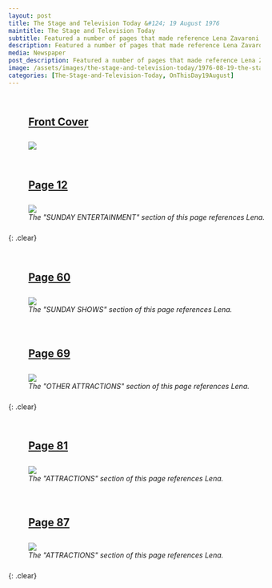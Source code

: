 ```yaml
---
layout: post
title: The Stage and Television Today &#124; 19 August 1976
maintitle: The Stage and Television Today
subtitle: Featured a number of pages that made reference Lena Zavaroni.
description: Featured a number of pages that made reference Lena Zavaroni.
media: Newspaper
post_description: Featured a number of pages that made reference Lena Zavaroni.
image: /assets/images/the-stage-and-television-today/1976-08-19-the-stage-and-television-today-front-cover.png
categories: [The-Stage-and-Television-Today, OnThisDay19August]
---
```


<figure class="fig1">
<figcaption>
<h2 id="front-cover"><a href="#front-cover">Front Cover</a></h2>
</figcaption>
<a href="/assets/images/the-stage-and-television-today/1976-08-19-the-stage-and-television-today-front-cover.png"><img src="/assets/images/the-stage-and-television-today/1976-08-19-the-stage-and-television-today-front-cover.png" class="full-width zoom-in"></a>
</figure>

<figure class="fig2">
<figcaption>
<h2 id="page-12"><a href="#page-12">Page 12</a></h2>
</figcaption>
<a href="/assets/images/the-stage-and-television-today/1976-08-19-the-stage-and-television-today-page-12.png"><img src="/assets/images/the-stage-and-television-today/1976-08-19-the-stage-and-television-today-page-12.png" class="full-width zoom-in"></a>
<figcaption>
<cite>The "SUNDAY ENTERTAINMENT" section of this page references Lena.</cite>
</figcaption>
</figure>

{: .clear}

<figure class="fig1">
<figcaption>
<h2 id="page-60"><a href="#page-60">Page 60</a></h2>
</figcaption>
<a href="/assets/images/the-stage-and-television-today/1976-08-19-the-stage-and-television-today-page-60.png"><img src="/assets/images/the-stage-and-television-today/1976-08-19-the-stage-and-television-today-page-60.png" class="full-width zoom-in"></a>
<figcaption>
<cite>The "SUNDAY SHOWS" section of this page references Lena.</cite>
</figcaption>
</figure>

<figure class="fig2">
<figcaption>
<h2 id="page-69"><a href="#page-69">Page 69</a></h2>
</figcaption>
<a href="/assets/images/the-stage-and-television-today/1976-08-19-the-stage-and-television-today-page-69.png"><img src="/assets/images/the-stage-and-television-today/1976-08-19-the-stage-and-television-today-page-69.png" class="full-width zoom-in"></a>
<figcaption>
<cite>The "OTHER ATTRACTIONS" section of this page references Lena.</cite>
</figcaption>
</figure>

{: .clear}

<figure class="fig1">
<figcaption>
<h2 id="page-81"><a href="#page-81">Page 81</a></h2>
</figcaption>
<a href="/assets/images/the-stage-and-television-today/1976-08-19-the-stage-and-television-today-page-81.png"><img src="/assets/images/the-stage-and-television-today/1976-08-19-the-stage-and-television-today-page-81.png" class="full-width zoom-in"></a>
<figcaption>
<cite>The "ATTRACTIONS" section of this page references Lena.</cite>
</figcaption>
</figure>

<figure class="fig2">
<figcaption>
<h2 id="page-87"><a href="#page-87">Page 87</a></h2>
</figcaption>
<a href="/assets/images/the-stage-and-television-today/1976-08-19-the-stage-and-television-today-page-87.png"><img src="/assets/images/the-stage-and-television-today/1976-08-19-the-stage-and-television-today-page-87.png" class="full-width zoom-in"></a>
<figcaption>
<cite>The "ATTRACTIONS" section of this page references Lena.</cite>
</figcaption>
</figure>

<br />{: .clear}

<style>
.fig1 {float:left; width:49%;}

.fig2 {float:right; width:49%;}

figcaption {float:left; width:100%;}

@media screen and (orientation:portrait) {
.fig1, .fig2 {float:left; width:100%;}
figcaption {float:left; width:100%; margin-bottom: 10px;}
}
</style>
